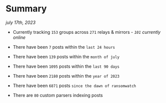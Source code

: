 
# Summary
_july 17th, 2023_

- Currently tracking `153` groups across `271` relays & mirrors - _`101` currently online_

- There have been `7` posts within the `last 24 hours`

- There have been `139` posts within the `month of july`

- There have been `1095` posts within the `last 90 days`

- There have been `2180` posts within the `year of 2023`

- There have been `6871` posts `since the dawn of ransomwatch`

- There are `80` custom parsers indexing posts
